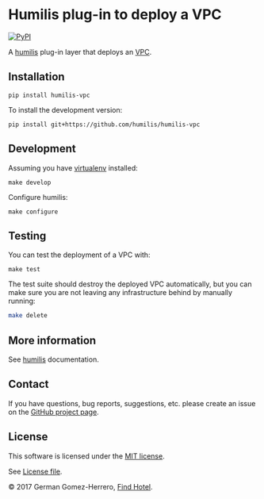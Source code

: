 Humilis plug-in to deploy a VPC
===================================================

[![PyPI](https://img.shields.io/pypi/v/humilis-vpc.svg?style=flat)](https://pypi.python.org/pypi/humilis-vpc)

A [humilis][humilis] plug-in layer that deploys an [VPC][vpc].

[vpc]: https://aws.amazon.com/vpc/
[humilis]: https://github.com/humilis/humilis


## Installation


```
pip install humilis-vpc
```


To install the development version:

```
pip install git+https://github.com/humilis/humilis-vpc
```


## Development

Assuming you have [virtualenv][venv] installed:

[venv]: https://virtualenv.readthedocs.org/en/latest/

```
make develop
```

Configure humilis:

```
make configure
```


## Testing

You can test the deployment of a VPC with:

```
make test
```

The test suite should destroy the deployed VPC automatically, but you 
can make sure you are not leaving any infrastructure behind by manually 
running:

```bash
make delete
```


## More information

See [humilis][humilis] documentation.


## Contact

If you have questions, bug reports, suggestions, etc. please create an issue on
the [GitHub project page][github].

[github]: http://github.com/humilis/humilis-vpc


## License

This software is licensed under the [MIT license][mit].

[mit]: http://en.wikipedia.org/wiki/MIT_License

See [License file][LICENSE].

[LICENSE]: https://github.com/humilis/humilis-vpc/blob/master/LICENSE.txt


© 2017 German Gomez-Herrero, [Find Hotel][fh].

[fh]: http://company.findhotel.net
